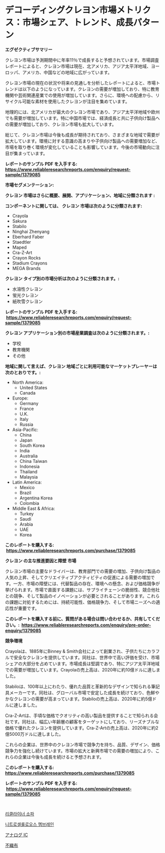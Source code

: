<p><h1>デコーディングクレヨン市場メトリクス：市場シェア、トレンド、成長パターン</h1></p><p><strong>エグゼクティブサマリー</strong></p>
<p><p>クレヨン市場は予測期間中に年率11％で成長すると予想されています。市場調査レポートによると、クレヨン市場は現在、北アメリカ、アジア太平洋地域、ヨーロッパ、アメリカ、中国などの地域に広がっています。</p><p>クレヨン市場の現在の状況や将来の見通しを分析したレポートによると、市場トレンドは以下のようになっています。クレヨンの需要が増加しており、特に教育機関や芸術関連産業での使用が増加しています。さらに、環境への配慮から、リサイクル可能な素材を使用したクレヨンが注目を集めています。</p><p>地理的には、北アメリカが最大のクレヨン市場であり、アジア太平洋地域や欧州でも需要が増加しています。特に中国市場では、経済成長と共に子供向け製品への需要が増加しており、クレヨン市場も拡大しています。</p><p>総じて、クレヨン市場は今後も成長が期待されており、さまざまな地域で需要が拡大しています。環境に対する意識の高まりや子供向け製品への需要増加など、市場を取り巻く環境が変化していることも影響しています。今後の市場動向に注目が集まっています。</p></p>
<p><strong>レポートのサンプル PDF を入手する: <a href="https://www.reliableresearchreports.com/enquiry/request-sample/1379085">https://www.reliableresearchreports.com/enquiry/request-sample/1379085</a></strong></p>
<p><strong>市場セグメンテーション:</strong></p>
<p><strong> クレヨン 市場はさらに概要、展開、アプリケーション、地域に分類されます :</strong></p>
<p><strong>コンポーネントに関しては、 クレヨン 市場は次のように分類されます: &nbsp;</strong></p>
<p><ul><li>Crayola</li><li>Sakura</li><li>Stabilo</li><li>Ninghai Zhenyang</li><li>Eberhard Faber</li><li>Staedtler</li><li>Maped</li><li>Cra-Z-Art</li><li>Crayon Rocks</li><li>Stadium Crayons</li><li>MEGA Brands</li></ul></p>
<p><strong> クレヨン タイプ別の市場分析は次のように分類されます。:</strong></p>
<p><ul><li>水溶性クレヨン</li><li>蛍光クレヨン</li><li>紙吹雪クレヨン</li></ul></p>
<p><strong>レポートのサンプル PDF を入手する: &nbsp;<a href="https://www.reliableresearchreports.com/enquiry/request-sample/1379085">https://www.reliableresearchreports.com/enquiry/request-sample/1379085</a></strong></p>
<p><strong> クレヨン アプリケーション別の市場産業調査は次のように分類されます。:</strong></p>
<p><ul><li>学校</li><li>教育機関</li><li>その他</li></ul></p>
<p><strong>地域に関して言えば、クレヨン 地域ごとに利用可能なマーケットプレーヤーは次のとおりです。:</strong></p>
<p><ul>
    <li>
        North America:
        <ul>
            <li>United States</li>
            <li>Canada</li>
        </ul>
    </li>
    <li>
        Europe:
        <ul>
            <li>Germany</li>
            <li>France</li>
            <li>U.K.</li>
            <li>Italy</li>
            <li>Russia</li>
        </ul>
    </li>
    <li>
        Asia-Pacific:
        <ul>
            <li>China</li>
            <li>Japan</li>
            <li>South Korea</li>
            <li>India</li>
            <li>Australia</li>
            <li>China Taiwan</li>
            <li>Indonesia</li>
            <li>Thailand</li>
            <li>Malaysia</li>
        </ul>
    </li>
    <li>
        Latin America:
        <ul>
            <li>Mexico</li>
            <li>Brazil</li>
            <li>Argentina Korea</li>
            <li>Colombia</li>
        </ul>
    </li>
    <li>
        Middle East & Africa:
        <ul>
            <li>Turkey</li>
            <li>Saudi</li>
            <li>Arabia</li>
            <li>UAE</li>
            <li>Korea</li>
        </ul>
    </li>
    </ul></p>
<p><strong>このレポートを購入する: &nbsp;<a href="https://www.reliableresearchreports.com/purchase/1379085">https://www.reliableresearchreports.com/purchase/1379085</a></strong></p>
<p><strong>クレヨン の主な推進要因と障壁 市場</strong></p>
<p><p>クレヨン市場の主要なドライバーは、教育部門での需要の増加、子供向け製品の人気の上昇、そしてクリエイティブアクティビティの促進による需要の増加です。一方、市場の障壁には、代替製品の存在、環境への懸念、および価格競争が挙げられます。市場で直面する課題には、サプライチェーンの脆弱性、競合他社との競争、そして製品のイノベーションが必要とされることがあります。これらの課題に対処するためには、持続可能性、価格競争力、そして市場ニーズへの適応性が重要です。</p></p>
<p><strong>このレポートを購入する前に、質問がある場合は問い合わせるか、共有してください。:&nbsp; <a href="https://www.reliableresearchreports.com/enquiry/pre-order-enquiry/1379085">https://www.reliableresearchreports.com/enquiry/pre-order-enquiry/1379085</a></strong></p>
<p><strong>競争環境</strong></p>
<p><p>Crayolaは、1885年にBinney & Smith会社によって創業され、子供たちにカラフルで安全なクレヨンを提供しています。同社は、世界中で高い評価を受け、市場シェアの大部分を占めています。市場成長は堅調であり、特にアジア太平洋地域での需要が増加しています。Crayolaの売上高は、2020年に約10億ドルに達しました。</p><p>Stabiloは、100年以上にわたり、優れた品質と革新的なデザインで知られる筆記具メーカーです。同社は、グローバル市場で安定した成長を続けており、色鮮やかなクレヨンの需要が高まっています。Stabiloの売上高は、2020年に約5億ドルに達しました。</p><p>Cra-Z-Artは、手頃な価格でクオリティの高い製品を提供することで知られる会社です。同社は、幅広い年齢層の顧客をターゲットにしており、リーズナブルな価格で優れたクレヨンを提供しています。Cra-Z-Artの売上高は、2020年に約2億5000万ドルに達しました。</p><p>これらの企業は、世界中のクレヨン市場で競争力を持ち、品質、デザイン、価格競争力を強化し続けています。市場の拡大と新興市場での需要の増加により、これらの企業は今後も成長を続けると予想されます。</p></p>
<p><strong>このレポートを購入する: &nbsp; <a href="https://www.reliableresearchreports.com/purchase/1379085">https://www.reliableresearchreports.com/purchase/1379085</a></strong></p>
<p><strong>レポートのサンプル PDF を入手する: &nbsp;<a href="https://www.reliableresearchreports.com/enquiry/request-sample/1379085">https://www.reliableresearchreports.com/enquiry/request-sample/1379085</a></strong><strong></strong></p>
<p>&nbsp;</p>
<p><p><a href="https://medium.com/@costelcaramitru2022/%EB%A6%AC%ED%81%B4%EB%9D%BC%EC%9D%B4%EB%84%88-%EC%86%8C%ED%8C%8C-%EC%8B%9C%EC%9E%A5-%EC%8B%9C%EC%9E%A5-cagr-%EC%8B%9C%EC%9E%A5-%EB%8F%99%ED%96%A5-%EB%B0%8F-%EC%84%B1%EC%9E%A5-%EC%A0%84%EB%9E%B5%EC%97%90-%EB%8C%80%ED%95%9C-%ED%86%B5%EC%B0%B0%EB%A0%A5-195342098d73">리클라이너 소파</a></p><p><a href="https://medium.com/@duculucescu2022/%EB%8B%88%ED%8A%B8%EB%A1%9C%EC%85%80%EB%A3%B0%EB%A1%9C%EC%98%A4%EC%8A%A4-%EB%A9%A4%EB%B8%8C%EB%A0%88%EC%9D%B8-%EC%8B%9C%EC%9E%A5-%EC%A0%84%EB%A7%9D-%EC%82%B0%EC%97%85-%EA%B0%9C%EC%9A%94-%EB%B0%8F-%EC%98%88%EC%B8%A1-2024%EB%85%84%EB%B6%80%ED%84%B0-2031%EB%85%84-313961862ad6">니트로셀룰로오스 멤브레인</a></p><p><a href="https://medium.com/@alletty768546/%E3%82%A2%E3%83%8A%E3%83%AD%E3%82%B0ic%E5%B8%82%E5%A0%B4-2031%E5%B9%B4%E3%81%BE%E3%81%A7%E3%81%AE%E6%88%90%E5%8A%9F%E3%81%99%E3%82%8B%E3%83%93%E3%82%B8%E3%83%8D%E3%82%B9%E6%88%A6%E7%95%A5%E3%81%AE%E9%8D%B5-2485b561bc3e">アナログ IC</a></p><p><a href="https://medium.com/@ryleebauch2023/%E4%B8%8D%E7%B9%94%E5%B8%83%E5%B8%82%E5%A0%B4%E3%81%AE%E8%A6%8F%E6%A8%A1%E3%81%A8%E5%B8%82%E5%A0%B4%E5%8B%95%E5%90%91-%E5%AE%8C%E5%85%A8%E3%81%AA%E7%94%A3%E6%A5%AD%E6%A6%82%E8%A6%81-2024%E5%B9%B4%E3%81%8B%E3%82%892031%E5%B9%B4%E3%81%BE%E3%81%A7-1645ba8baaf3">不織布</a></p></p>